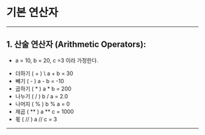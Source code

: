 # 기본 연산자 
--------------------------------------------------------
## 1. 산술 연산자 (Arithmetic Operators):
* a = 10, b = 20, c =3 이라 가정한다.

- 더하기 ( + )   \ a + b = 30  
- 빼기   ( - )   a - b = -10  
- 곱하기 ( * )   a * b = 200  
- 나누기 ( / )   b / a = 2.0  
- 나머지 ( % )   b % a = 0  
- 제곱  ( ** )   a ** c = 1000  
- 몫    ( // )   a // c = 3
--------------------------------------------------------
